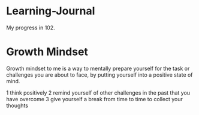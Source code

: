 # Learning-Journal
My progress in 102.
# Growth Mindset
Growth mindset to me is a way to mentally prepare yourself for the task or challenges you are about to face, by putting yourself into a positive state of mind.

1 think positively
2 remind yourself of other challenges in the past that you have overcome
3 give yourself a break from time to time to collect your thoughts
